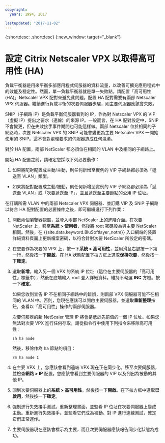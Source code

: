 ```yaml
---
copyright:
  years: 1994, 2017

lastupdated: "2017-11-02"
---
```


{:shortdesc: .shortdesc}
{:new_window: target="_blank"}

# 設定 Citrix Netscaler VPX 以取得高可用性 (HA)

負載平衡器是用來平衡多部應用程式伺服器的資料流量，以改善可擴充應用程式中的效能及穩定性。然而，單一負載平衡器就是單一失敗點。請配置「高可用性 (HA)」Netscaler VPX 配對來避免此問題。配置 HA 配對需要有兩部 Netscaler VPX 伺服器。繼續進行負載平衡的次要伺服器步驟，則主要伺服器應該會失敗。 

SNIP（子網路 IP）是負載平衡伺服器看到的 IP，作為對 Netscaler VPX 的 VIP（虛擬 IP）提出之要求（連線）的來源 IP。一般而言，在 HA 配對設定中，SNIP 不會變更，但在失效接手事件期間也可能這樣做。兩部 Netscaler 位於相同的子網路時，次要 Netscaler VPX 的 SNIP 可能會變更為主要 Netscaler VPX 一開始使用的 SNIP。這不會對處理要求的伺服器造成任何混淆。

對於 HA 配置，兩部 NetScaler 都必須位在相同的 VLAN 中及相同的子網路上。

開始 HA 配置之前，請確定您採取下列必要動作：

1. 如果將配對配置成主動/主動，則任何新增至實例的 VIP 子網路都必須為「遞送至 VLAN」類型。
* 如果將配對配置成主動/被動，則任何新增至實例的 VIP 子網路都必須為「遞送至 VLAN」或「次要遞送至 IP」，並且遞送至主要節點的公用 IP 位址。

在訂購所需 VLAN 中的兩部 Netscaler VPX 伺服器、並訂購 VIP 及 SNIP 子網路以符合 HA 配對配置的必要條件之後，即可繼續進行下列作業：

1. 開啟兩個瀏覽器視窗，並登入兩部 NetScaler 上的進階介面。在次要 NetScaler 上，移至**系統 > 使用者**，然後將 root 密碼設為與主要 NetScaler 相同。然後，在 {{site.data.keyword.BluSoftlayer_notm}} 入口網站的裝置詳細資料頁面上更新檔案密碼，以符合針對次要 NetScaler 所設定的密碼。

2. 在您要作為次要的 VPX 上，按一下**系統 > 高可用性**，並用滑鼠右鍵按一下第一行，然後按一下**開啟**。在 HA 狀態配置下拉方框上選取**保持次要**，然後按一下**確定**。

3. 選取**新增**。輸入另一個 VPX 的系統 IP 位址（這位在主要伺服器的「高可用性」標籤中），然後在底端輸入 root 登入詳細資料。維持不勾選 **INC** 方框。按一下**確定**。 
	
	如果您收到宣告 IP 不在相同子網路中的錯誤，則兩部 VPX 伺服器可能不在相同的 VLAN 中。否則，您現在應該可以開啟主要伺服器，並選取**重新整理**按鈕，查看以「高可用性」操作的兩部伺服器。 

	次要伺服器的新 NetScaler 管理 IP 將會是低於先前值的一個 IP 位址。如果您無法對次要 VPX 進行任何存取，請從指令行中使用下列指令來移除高可用性：

	`sh ha node`

	然後，移除作為 ha 節點的項目：
	
	`rm ha node 1`

4. 在主要 VPX 上，您應該會看到遠端 VPX 現在正在同步化。移至次要伺服器，並檢查**網路 > IP** 配置。您應該會看到主要伺服器的 VIP 以及列出為被動的其他 IP。

6. 回到次要伺服器上的**系統 > 高可用性**，然後按一下**開啟**。在下拉方框中選取**已啟用**，然後按一下**確定**。

7. 強制進行失效接手測試。重新整理畫面，並監看 IP 位址在次要伺服器上變成主動。重新進行失效接手，並監看它們成為被動。對 IP 進行連線測試，確定它們正常運作。

8. 主要伺服器現在應該會標示為主要，而且次要伺服器應該報告同步化狀態為成功。
